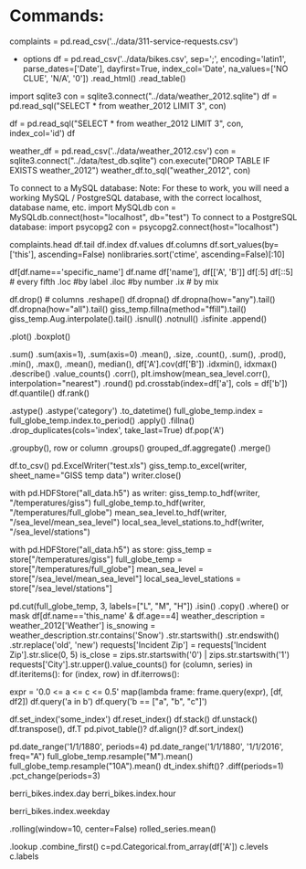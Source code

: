 # Commands:

complaints = pd.read_csv('../data/311-service-requests.csv')
+ options
df = pd.read_csv('../data/bikes.csv', sep=';', encoding='latin1', parse_dates=['Date'], dayfirst=True, index_col='Date', na_values=['NO CLUE', 'N/A', '0'])
.read_html()
.read_table()

import sqlite3
con = sqlite3.connect("../data/weather_2012.sqlite")
df = pd.read_sql("SELECT * from weather_2012 LIMIT 3", con)

df = pd.read_sql("SELECT * from weather_2012 LIMIT 3", con, index_col='id')
df

weather_df = pd.read_csv('../data/weather_2012.csv')
con = sqlite3.connect("../data/test_db.sqlite")
con.execute("DROP TABLE IF EXISTS weather_2012")
weather_df.to_sql("weather_2012", con)

To connect to a MySQL database:
Note: For these to work, you will need a working MySQL / PostgreSQL database, with the correct localhost, database name, etc.
import MySQLdb con = MySQLdb.connect(host="localhost", db="test")
To connect to a PostgreSQL database:
import psycopg2 con = psycopg2.connect(host="localhost")


complaints.head
df.tail
df.index
df.values
df.columns
df.sort_values(by=['this'], ascending=False)
nonlibraries.sort('ctime', ascending=False)[:10]

df[df.name=='specific_name']
df.name
df['name'], df[['A', 'B']]
df[:5]
df[::5] # every fifth
.loc #by label
.iloc #by number
.ix # by mix

df.drop() # columns
.reshape()
df.dropna()
df.dropna(how="any").tail()
df.dropna(how="all").tail()
giss_temp.fillna(method="ffill").tail()
giss_temp.Aug.interpolate().tail()
.isnull()
.notnull()
.isfinite
.append()

.plot()
.boxplot()

.sum()
.sum(axis=1), .sum(axis=0)
.mean(), .size, .count(), .sum(), .prod(), .min(), .max(), .mean(), median(), df['A'].cov(df['B'])
.idxmin(), idxmax()
.describe()
.value_counts()
.corr(), plt.imshow(mean_sea_level.corr(), interpolation="nearest")
.round()
pd.crosstab(index=df['a'], cols = df['b'])
df.quantile()
df.rank()

.astype()
.astype('category')
.to_datetime()
full_globe_temp.index = full_globe_temp.index.to_period()
.apply()
.fillna()
.drop_duplicates(cols='index', take_last=True)
df.pop('A')


.groupby(), row or column
.groups()
grouped_df.aggregate()
.merge()

df.to_csv()
pd.ExcelWriter("test.xls")
giss_temp.to_excel(writer, sheet_name="GISS temp data")
writer.close()


with pd.HDFStore("all_data.h5") as writer:
    giss_temp.to_hdf(writer, "/temperatures/giss")
    full_globe_temp.to_hdf(writer, "/temperatures/full_globe")
    mean_sea_level.to_hdf(writer, "/sea_level/mean_sea_level")
    local_sea_level_stations.to_hdf(writer, "/sea_level/stations")

with pd.HDFStore("all_data.h5") as store:
    giss_temp = store["/temperatures/giss"]
    full_globe_temp = store["/temperatures/full_globe"]
    mean_sea_level = store["/sea_level/mean_sea_level"]
    local_sea_level_stations = store["/sea_level/stations"]

pd.cut(full_globe_temp, 3, labels=["L", "M", "H"])
.isin()
.copy()
.where() or mask df[df.name=='this_name' & df.age==4]
weather_description = weather_2012['Weather']
is_snowing = weather_description.str.contains('Snow')
.str.startswith()
.str.endswith()
.str.replace('old', 'new')
requests['Incident Zip'] = requests['Incident Zip'].str.slice(0, 5)
is_close = zips.str.startswith('0') | zips.str.startswith('1')
requests['City'].str.upper().value_counts()
for (column, series) in df.iteritems():
for (index, row) in df.iterrows():

expr = '0.0 <= a <= c <= 0.5'
map(lambda frame: frame.query(expr), [df, df2])
df.query('a in b')
df.query('b == ["a", "b", "c"]')

df.set_index('some_index')
df.reset_index()
df.stack()
df.unstack()
df.transpose(), df.T
pd.pivot_table()?
df.align()?
df.sort_index()

pd.date_range('1/1/1880', periods=4)
pd.date_range('1/1/1880', '1/1/2016', freq="A")
full_globe_temp.resample("M").mean()
full_globe_temp.resample("10A").mean()
dt_index.shift()?
.diff(periods=1)
.pct_change(periods=3)

berri_bikes.index.day
berri_bikes.index.hour

berri_bikes.index.weekday

.rolling(window=10, center=False)
rolled_series.mean()



.lookup
.combine_first()
c=pd.Categorical.from_array(df['A'])
c.levels
c.labels
